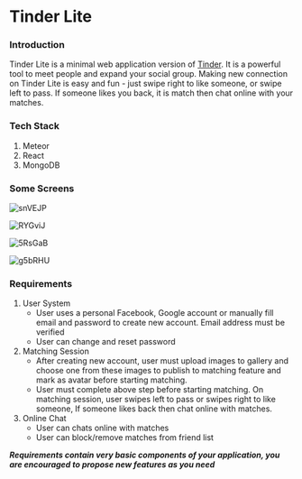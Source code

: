 # Tinder Lite

### Introduction

Tinder Lite is a  minimal web application version of [Tinder](https://play.google.com/store/apps/details?id=com.tinder). It is a powerful tool to meet people and expand your social group. Making new connection on Tinder Lite is easy and fun - just swipe right to like someone, or swipe left to pass. If someone likes you back, it is match then chat online with your matches.

### Tech Stack

1. Meteor 
2. React
3. MongoDB

### Some Screens

  ![snVEJP](./assets/tinder/snVEJP.jpg)

 ![RYGviJ](./assets/tinder/RYGviJ.jpg)

 ![5RsGaB](./assets/tinder/5RsGaB.jpg)

 ![g5bRHU](./assets/tinder/g5bRHU.jpg)

### Requirements

1. User System
   - User uses a personal Facebook, Google account or manually fill email and password to create new account. Email address must be verified
   - User can change and reset password
2. Matching Session
   - After creating new account, user must upload images to gallery and choose one from these images to publish to matching feature and mark as avatar before starting matching.
   - User must complete above step before starting matching. On matching session, user swipes left to pass or swipes right to like someone, If someone likes back then chat online with matches.   
3. Online Chat
   - User can chats online with matches
   - User can block/remove matches from friend list



***Requirements contain very basic components of your application, you are encouraged to propose new  features as you need***